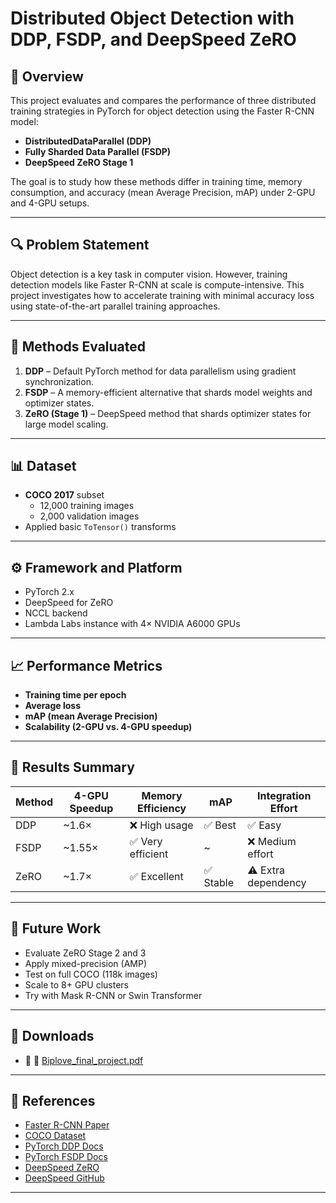 # Distributed Object Detection with DDP, FSDP, and DeepSpeed ZeRO

## 📌 Overview

This project evaluates and compares the performance of three distributed training strategies in PyTorch for object detection using the Faster R-CNN model:
- **DistributedDataParallel (DDP)**
- **Fully Sharded Data Parallel (FSDP)**
- **DeepSpeed ZeRO Stage 1**

The goal is to study how these methods differ in training time, memory consumption, and accuracy (mean Average Precision, mAP) under 2-GPU and 4-GPU setups.

---

## 🔍 Problem Statement

Object detection is a key task in computer vision. However, training detection models like Faster R-CNN at scale is compute-intensive. This project investigates how to accelerate training with minimal accuracy loss using state-of-the-art parallel training approaches.

---

## 🧠 Methods Evaluated

1. **DDP** – Default PyTorch method for data parallelism using gradient synchronization.
2. **FSDP** – A memory-efficient alternative that shards model weights and optimizer states.
3. **ZeRO (Stage 1)** – DeepSpeed method that shards optimizer states for large model scaling.

---

## 📊 Dataset

- **COCO 2017** subset
  - 12,000 training images
  - 2,000 validation images
- Applied basic `ToTensor()` transforms

---

## ⚙️ Framework and Platform

- PyTorch 2.x
- DeepSpeed for ZeRO
- NCCL backend
- Lambda Labs instance with 4× NVIDIA A6000 GPUs

---

## 📈 Performance Metrics

- **Training time per epoch**
- **Average loss**
- **mAP (mean Average Precision)**
- **Scalability (2-GPU vs. 4-GPU speedup)**

---

## 🧪 Results Summary

| Method | 4-GPU Speedup | Memory Efficiency | mAP | Integration Effort |
|--------|----------------|--------------------|-----|----------------------|
| DDP    | ~1.6×         | ❌ High usage      | ✅ Best    | ✅ Easy            |
| FSDP   | ~1.55×        | ✅ Very efficient  | ~    | ❌ Medium effort   |
| ZeRO   | ~1.7×         | ✅ Excellent       | ✅ Stable | ⚠️ Extra dependency |

---

## 🔮 Future Work

- Evaluate ZeRO Stage 2 and 3
- Apply mixed-precision (AMP)
- Test on full COCO (118k images)
- Scale to 8+ GPU clusters
- Try with Mask R-CNN or Swin Transformer

---

## 📎 Downloads

- 📄 📄 [Biplove_final_project.pdf](Biplove_final_project.pdf)
  

---

## 🔗 References

- [Faster R-CNN Paper](https://arxiv.org/abs/1506.01497)
- [COCO Dataset](https://cocodataset.org/#home)
- [PyTorch DDP Docs](https://pytorch.org/docs/stable/notes/ddp.html)
- [PyTorch FSDP Docs](https://pytorch.org/docs/stable/fsdp.html)
- [DeepSpeed ZeRO](https://www.microsoft.com/en-us/research/blog/zero-optimizations-for-training-large-deep-learning-models/)
- [DeepSpeed GitHub](https://github.com/microsoft/DeepSpeed)

---


